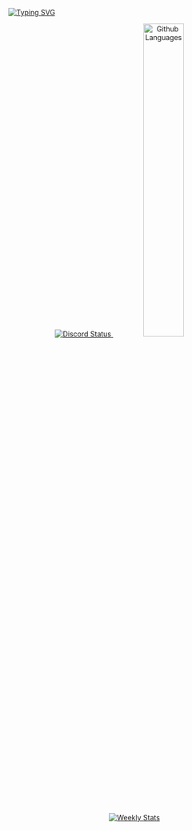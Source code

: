 [![Typing SVG](https://readme-typing-svg.herokuapp.com?color=B1F7E2&lines=hi%2C+i'm+luc)](https://git.io/typing-svg)

<p align="center">
  <a href="https://discord.com/users/909197654066593812" target="_blank">
    <img src="https://lanyard.cnrad.dev/api/909197654066593812?bg=1f1f1f&borderRadius=5px" alt="Discord Status"/>
    </a>
    <img width="40%" src="https://github-readme-stats.vercel.app/api/top-langs?username=Luc-us&theme=dark&hide_border=true&layout=compact&langs_count=5" alt="Github Languages" />
</p>

<p align="center">
<a href="https://wakatime.com/@luc" target="_blank">
	<img align="center" alt="Weekly Stats" src="https://github-readme-stats.vercel.app/api/wakatime?username=luc&border_radius=5px&theme=dark&bg_color=1f1f1f&border_color=1f1f1f&icon_color=58a6ff&show_icons=true&disable_animations=true&custom_title=Weekly%20Stats">
</a>
</p>

